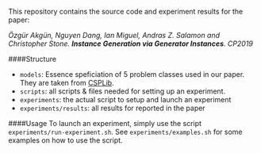 This repository contains the source code and experiment results for the paper:

*Özgür Akgün, Nguyen Dang, Ian Miguel, Andras Z. Salamon and Christopher Stone. **Instance Generation via Generator Instances**. CP2019*


####Structure
- `models`: Essence speficiation of 5 problem classes used in our paper. They are taken from [CSPLib](http://www.csplib.org/).
- `scripts`: all scripts & files needed for setting up an experiment.
- `experiments`: the actual script to setup and launch an experiment
- `experiments/results`: all results for reported in the paper


####Usage
To launch an experiment, simply use the script `experiments/run-experiment.sh`. See `experiments/examples.sh` for some examples on how to use the script.
